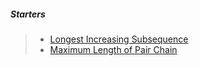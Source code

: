 ##### Starters

> - [Longest Increasing Subsequence](https://leetcode.com/problems/longest-increasing-subsequence/description/)
> - [Maximum Length of Pair Chain](https://leetcode.com/problems/maximum-length-of-pair-chain/description/)

